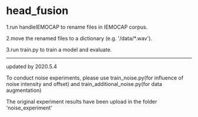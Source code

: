 # head_fusion

1.run handleIEMOCAP to rename files in IEMOCAP corpus.

2.move the renamed files to a dictionary (e.g. '/data/*.wav').

3.run train.py to train a model and evaluate.

--------------------------------------------------
updated by 2020.5.4

To conduct noise experiments, please use train_noise.py(for influence of noise intensity and offset) and train_additional_noise.py(for data augmentation)

The original experiment results have been upload in the folder 'noise_experiment'
